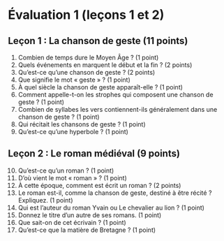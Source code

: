 # Évaluation 1 (leçons 1 et 2)

## Leçon 1 : La chanson de geste (11 points)

1. Combien de temps dure le Moyen Âge ? (1 point)
2. Quels événements en marquent le début et la fin ? (2 points)
3. Qu’est-ce qu’une chanson de geste ? (2 points)
4. Que signifie le mot « geste » ? (1 point)
5. À quel siècle la chanson de geste apparaît-elle ? (1 point)
6. Comment appelle-t-on les strophes qui composent une chanson de geste ? (1 point)
7. Combien de syllabes les vers contiennent-ils généralement dans une chanson de geste ? (1 point)
8. Qui récitait les chansons de geste ? (1 point)
9. Qu’est-ce qu’une hyperbole ? (1 point)

## Leçon 2 : Le roman médiéval (9 points)

10. Qu’est-ce qu’un roman ? (1 point)
11. D’où vient le mot « roman » ? (1 point)
12. À cette époque, comment est écrit un roman ? (2 points)
13. Le roman est-il, comme la chanson de geste, destiné à être récité ? Expliquez. (1 point)
14. Qui est l’auteur du roman Yvain ou Le chevalier au lion ? (1 point)
15. Donnez le titre d’un autre de ses romans. (1 point)
16. Que sait-on de cet écrivain ? (1 point)
17. Qu’est-ce que la matière de Bretagne ? (1 point)

